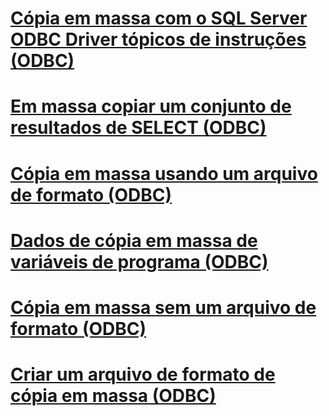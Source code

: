 # [Cópia em massa com o SQL Server ODBC Driver tópicos de instruções (ODBC)](bulk-copying-with-the-sql-server-odbc-driver-how-to-topics-odbc.md)

# [Em massa copiar um conjunto de resultados de SELECT (ODBC)](bulk-copy-a-select-result-set-odbc.md)
# [Cópia em massa usando um arquivo de formato (ODBC)](bulk-copy-by-using-a-format-file-odbc.md)
# [Dados de cópia em massa de variáveis de programa (ODBC)](bulk-copy-data-from-program-variables-odbc.md)
# [Cópia em massa sem um arquivo de formato (ODBC)](bulk-copy-without-a-format-file-odbc.md)
# [Criar um arquivo de formato de cópia em massa (ODBC)](create-a-bulk-copy-format-file-odbc.md)
